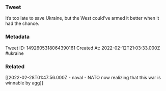 ### Tweet
It’s too late to save Ukraine, but the West could’ve armed it better when it had the chance.

### Metadata
Tweet ID: 1492605318064390161
Created At: 2022-02-12T21:03:33.000Z
#ukraine

### Related
[[2022-02-28T01:47:56.000Z - naval - NATO now realizing that this war is winnable by agg]]

